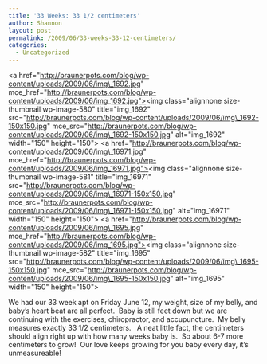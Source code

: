 ```yaml
---
title: '33 Weeks: 33 1/2 centimeters'
author: Shannon
layout: post
permalink: /2009/06/33-weeks-33-12-centimeters/
categories:
  - Uncategorized
---
```

<a href="http://braunerpots.com/blog/wp-content/uploads/2009/06/img\_1692.jpg" mce\_href="http://braunerpots.com/blog/wp-content/uploads/2009/06/img_1692.jpg"><img class="alignnone size-thumbnail wp-image-580" title="img\_1692" src="http://braunerpots.com/blog/wp-content/uploads/2009/06/img\_1692-150x150.jpg" mce\_src="http://braunerpots.com/blog/wp-content/uploads/2009/06/img\_1692-150x150.jpg" alt="img_1692" width="150" height="150"></a> <a href="http://braunerpots.com/blog/wp-content/uploads/2009/06/img\_16971.jpg" mce\_href="http://braunerpots.com/blog/wp-content/uploads/2009/06/img_16971.jpg"><img class="alignnone size-thumbnail wp-image-581" title="img\_16971" src="http://braunerpots.com/blog/wp-content/uploads/2009/06/img\_16971-150x150.jpg" mce\_src="http://braunerpots.com/blog/wp-content/uploads/2009/06/img\_16971-150x150.jpg" alt="img_16971" width="150" height="150"></a> <a href="http://braunerpots.com/blog/wp-content/uploads/2009/06/img\_1695.jpg" mce\_href="http://braunerpots.com/blog/wp-content/uploads/2009/06/img_1695.jpg"><img class="alignnone size-thumbnail wp-image-582" title="img\_1695" src="http://braunerpots.com/blog/wp-content/uploads/2009/06/img\_1695-150x150.jpg" mce\_src="http://braunerpots.com/blog/wp-content/uploads/2009/06/img\_1695-150x150.jpg" alt="img_1695" width="150" height="150"></a>

We had our 33 week apt on Friday June 12, my weight, size of my belly, and baby&#8217;s heart beat are all perfect.&nbsp; Baby is still feet down but we are continuing with the exercises, chiropractor, and accupuncture.&nbsp; My belly measures exactly 33 1/2 centimeters.&nbsp;&nbsp; A neat little fact, the centimeters should align right up with how many weeks baby is.&nbsp; So about 6-7 more centimeters to grow!&nbsp; Our love keeps growing for you baby every day, it&#8217;s unmeasureable!